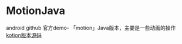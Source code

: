 # MotionJava
android github  官方demo- 「motion」Java版本，主要是一些动画的操作
[kotion版本源码](https://github.com/android/animation-samples/tree/master/Motion)
